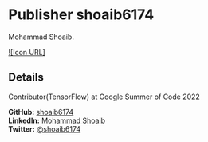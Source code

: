 # Publisher shoaib6174
Mohammad Shoaib.

[![Icon URL]](https://avatars.githubusercontent.com/u/40586752?v=4)

## Details
Contributor(TensorFlow) at Google Summer of Code 2022 

**GitHub:** [shoaib6174](https://github.com/shoaib6147)\
**LinkedIn:** [Mohammad Shoaib](https://www.linkedin.com/in/shoaib6174/)\
**Twitter:** [@shoaib6174](https://twitter.com/shoaib6174)
